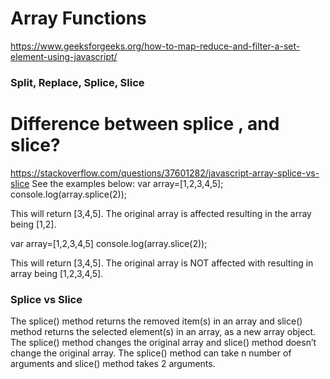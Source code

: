 # Array Functions 

https://www.geeksforgeeks.org/how-to-map-reduce-and-filter-a-set-element-using-javascript/

### Split, Replace, Splice, Slice

# Difference between splice , and slice?
https://stackoverflow.com/questions/37601282/javascript-array-splice-vs-slice
See the examples below:
var array=[1,2,3,4,5]; 
console.log(array.splice(2));

This will return [3,4,5]. The original array is affected resulting in the array being [1,2].


var array=[1,2,3,4,5] 
console.log(array.slice(2));

This will return [3,4,5]. The original array is NOT affected with resulting in array being [1,2,3,4,5].

### Splice vs Slice
The splice() method returns the removed item(s) in an array and slice() method returns the selected element(s) in an array, as a new array object.
The splice() method changes the original array and slice() method doesn’t change the original array.
The splice() method can take n number of arguments and slice() method takes 2 arguments.
